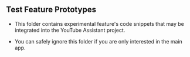 ## Test Feature Prototypes


- This folder contains experimental feature's code snippets that may be integrated into the YouTube Assistant project.

- You can safely ignore this folder if you are only interested in the main app.

